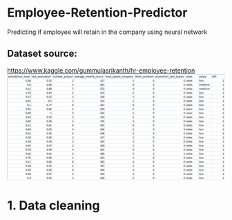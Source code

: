 # Employee-Retention-Predictor
Predicting if employee will retain in the company using neural network

## Dataset source: 
https://www.kaggle.com/gummulasrikanth/hr-employee-retention
<img src="README_src/HR_csv.PNG" alt="CSV" width=1000>


# 1. Data cleaning
